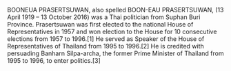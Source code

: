 BOONEUA PRASERTSUWAN, also spelled BOON-EAU PRASERTSUWAN, (13 April 1919 – 13 October 2016) was a Thai politician from Suphan Buri Province. Prasertsuwan was first elected to the national House of Representatives in 1957 and won election to the House for 10 consecutive elections from 1957 to 1996.[1] He served as Speaker of the House of Representatives of Thailand from 1995 to 1996.[2] He is credited with persuading Banharn Silpa-archa, the former Prime Minister of Thailand from 1995 to 1996, to enter politics.[3]
